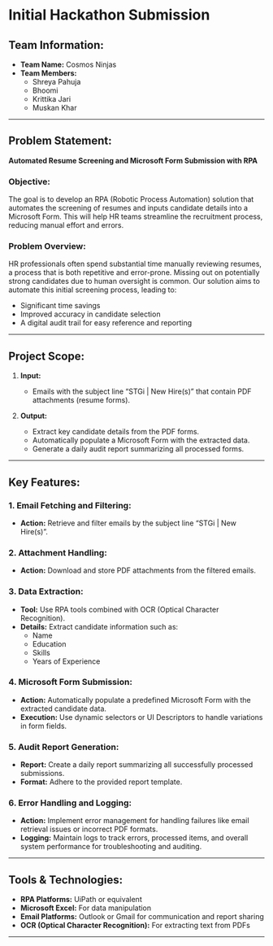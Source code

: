 
# Initial Hackathon Submission

## Team Information:
- **Team Name:** Cosmos Ninjas
- **Team Members:**
  - Shreya Pahuja
  - Bhoomi
  - Krittika Jari
  - Muskan Khar

---

## Problem Statement:
**Automated Resume Screening and Microsoft Form Submission with RPA**

### Objective:
The goal is to develop an RPA (Robotic Process Automation) solution that automates the screening of resumes and inputs candidate details into a Microsoft Form. This will help HR teams streamline the recruitment process, reducing manual effort and errors.

### Problem Overview:
HR professionals often spend substantial time manually reviewing resumes, a process that is both repetitive and error-prone. Missing out on potentially strong candidates due to human oversight is common. Our solution aims to automate this initial screening process, leading to:
- Significant time savings
- Improved accuracy in candidate selection
- A digital audit trail for easy reference and reporting

---

## Project Scope:
1. **Input:**
   - Emails with the subject line “STGi | New Hire(s)” that contain PDF attachments (resume forms).
   
2. **Output:**
   - Extract key candidate details from the PDF forms.
   - Automatically populate a Microsoft Form with the extracted data.
   - Generate a daily audit report summarizing all processed forms.

---

## Key Features:

### 1. Email Fetching and Filtering:
- **Action:** Retrieve and filter emails by the subject line “STGi | New Hire(s)”.

### 2. Attachment Handling:
- **Action:** Download and store PDF attachments from the filtered emails.

### 3. Data Extraction:
- **Tool:** Use RPA tools combined with OCR (Optical Character Recognition).
- **Details:** Extract candidate information such as:
  - Name
  - Education
  - Skills
  - Years of Experience

### 4. Microsoft Form Submission:
- **Action:** Automatically populate a predefined Microsoft Form with the extracted candidate data.
- **Execution:** Use dynamic selectors or UI Descriptors to handle variations in form fields.

### 5. Audit Report Generation:
- **Report:** Create a daily report summarizing all successfully processed submissions.
- **Format:** Adhere to the provided report template.

### 6. Error Handling and Logging:
- **Action:** Implement error management for handling failures like email retrieval issues or incorrect PDF formats.
- **Logging:** Maintain logs to track errors, processed items, and overall system performance for troubleshooting and auditing.

---

## Tools & Technologies:
- **RPA Platforms:** UiPath or equivalent
- **Microsoft Excel:** For data manipulation
- **Email Platforms:** Outlook or Gmail for communication and report sharing
- **OCR (Optical Character Recognition):** For extracting text from PDFs

---



